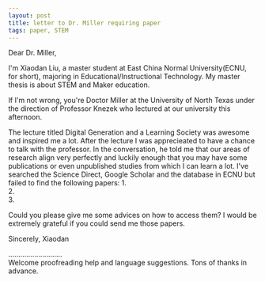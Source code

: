 ```yaml
---
layout: post
title: letter to Dr. Miller requiring paper
tags: paper, STEM
---
```


Dear Dr. Miller,

I'm Xiaodan Liu, a master student at East China Normal University(ECNU,
for short), majoring in Educational/Instructional Technology. My master
thesis is about STEM and Maker education.

If I'm not wrong, you're Doctor Miller at the University of North Texas
under the direction of Professor Knezek who lectured at our university
this afternoon. 

The lecture titled Digital Generation and a Learning Society was awesome
and inspired me a lot. After the lecture I was apprecieated to have a
chance to talk with the professor. In the conversation, he told me that
our areas of research align very perfectly and luckily enough that you
may have some publications or even unpublished studies from which I can
learn a lot.  I've searched the Science Direct, Google Scholar and the
database in ECNU but failed to find the following papers: 
1.  
2.  
3. 

Could you please give me some advices on how to access them? I would be
extremely grateful if you could send me those papers.

Sincerely,
Xiaodan

...........................     
Welcome proofreading help and language suggestions. Tons of thanks in advance.

